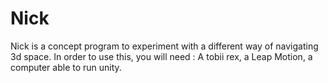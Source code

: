 Nick
====

Nick is a concept program to experiment with a different way of navigating 3d space. In order to use this, you will need :
A tobii rex,
a Leap Motion,
a computer able to run unity.
